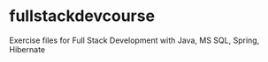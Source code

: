 # fullstackdevcourse
 Exercise files for  Full Stack Development with Java, MS SQL, Spring, Hibernate
